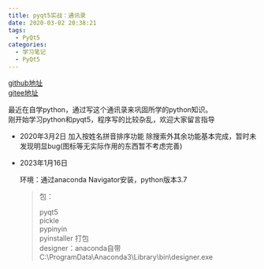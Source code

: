 ```yaml
---
title: pyqt5实战：通讯录
date: 2020-03-02 20:38:21
tags:
  - PyQt5
categories:
  - 学习笔记
  - PyQt5
---
```


[github地址][github]  
[gitee地址][gitee]

最近在自学python，通过写这个通讯录来巩固所学的python知识。  
刚开始学习python和pyqt5，程序写的比较杂乱，欢迎大家留言指导

* 2020年3月2日
  加入按姓名拼音排序功能
  除搜索外其余功能基本完成，暂时未发现明显bug(图标等无实际作用的东西暂不考虑完善)

* 2023年1月16日

  环境：通过anaconda Navigator安装，python版本3.7

  > 包：
  >
  > pyqt5  
  > pickle  
  > pypinyin  
  > pyinstaller 打包  
  > designer：anaconda自带  C:\ProgramData\Anaconda3\Library\bin\designer.exe


[github]:https://github.com/vampire610/address_book
[gitee]:https://gitee.com/vampire610/address_book
